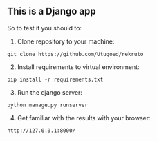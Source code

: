 ## This is a Django app

So to test it you should to:
 1. Clone repository to your machine:
 ```
 git clone https://github.com/Utugoed/rekruto
 ```
 2. Install requirements to virtual environment:
 ```
 pip install -r requirements.txt
 ```
 3. Run the django server:
 ```
 python manage.py runserver
 ```
 4. Get familiar with the results with your browser:
 ```
 http://127.0.0.1:8000/
 ```

